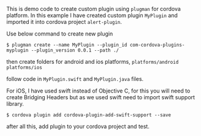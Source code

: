 This is demo code to create custom plugin using `plugman` for cordova platform. 
In this example I have created custom plugin `MyPlugin` and imported it into cordova project `alert-plugin`.

Use below command to create new plugin

`$ plugman create --name MyPlugin --plugin_id com-cordova-plugins-myplugin --plugin_version 0.0.1 --path ./`

then create folders for android and ios platforms, 
`platforms/android`
`platforms/ios`

follow code in `MyPlugin.swift` and `MyPlugin.java` files.

For iOS, I have used swift instead of Objective C, for this you will need to create Bridging Headers but as we used swift need to import swift support library.

`$ cordova plugin add cordova-plugin-add-swift-support --save`

after all this, add plugin to your cordova project and test.
